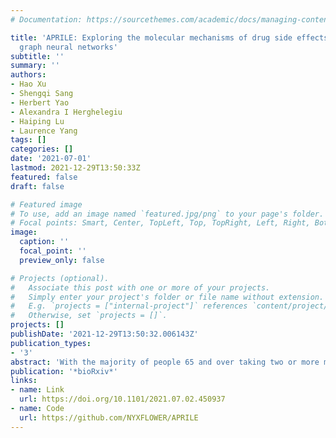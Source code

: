 ```yaml
---
# Documentation: https://sourcethemes.com/academic/docs/managing-content/

title: 'APRILE: Exploring the molecular mechanisms of drug side effects with explainable
  graph neural networks'
subtitle: ''
summary: ''
authors:
- Hao Xu
- Shengqi Sang
- Herbert Yao
- Alexandra I Herghelegiu
- Haiping Lu
- Laurence Yang
tags: []
categories: []
date: '2021-07-01'
lastmod: 2021-12-29T13:50:33Z
featured: false
draft: false

# Featured image
# To use, add an image named `featured.jpg/png` to your page's folder.
# Focal points: Smart, Center, TopLeft, Top, TopRight, Left, Right, BottomLeft, Bottom, BottomRight.
image:
  caption: ''
  focal_point: ''
  preview_only: false

# Projects (optional).
#   Associate this post with one or more of your projects.
#   Simply enter your project's folder or file name without extension.
#   E.g. `projects = ["internal-project"]` references `content/project/deep-learning/index.md`.
#   Otherwise, set `projects = []`.
projects: []
publishDate: '2021-12-29T13:50:32.006143Z'
publication_types:
- '3'
abstract: 'With the majority of people 65 and over taking two or more medicines (polypharmacy), managing the side effects associated with polypharmacy is a global challenge. Explainable Artificial Intelligence (XAI) is necessary to reliably design safe polypharmacy. Here, we develop APRILE: a predictor-explainer framework based on graph neural networks to explore the molecular mechanisms underlying polypharmacy side effects by explaining predictions made by the predictors. For a side effect and its associated drug pair, or a set of side effects and their drug pairs, APRILE gives a set of proteins (drug targets or non-targets) and Gene Ontology (GO) items as the explanation. Using APRILE, we generate such explanations for 843,318 (learned) + 93,966 (novel) side effect–drug pair events, spanning 861 side effects (472 diseases, 485 symptoms and 9 mental disorders) and 20 disease categories. We show that our two new metrics, pharmacogenomic information utilization and protein-protein interaction information utilization, provide quantitative estimates of mechanism complexity. Explanations were significantly consistent with state of the art disease-gene associations for 232/239 (97%) side effects. Further, APRILE generated new insights into molecular mechanisms of four diverse categories of ADRs: infection, metabolic diseases, gastrointestinal diseases, and mental disorders, including paradoxical side effects. We demonstrate the viability of discovering polypharmacy side effect mechanisms by learning from an AI model trained on massive biomedical data. Consequently, it facilitates wider and more reliable use of AI in healthcare.'
publication: '*bioRxiv*'
links:
- name: Link
  url: https://doi.org/10.1101/2021.07.02.450937
- name: Code
  url: https://github.com/NYXFLOWER/APRILE
---
```

